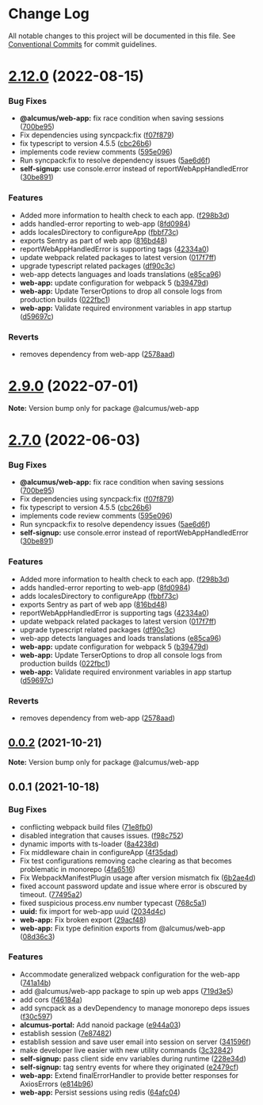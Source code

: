 # Change Log

All notable changes to this project will be documented in this file.
See [Conventional Commits](https://conventionalcommits.org) for commit guidelines.

# [2.12.0](https://github.com/Alcumus/react-apps/compare/@alcumus/web-app@0.0.2...@alcumus/web-app@2.12.0) (2022-08-15)


### Bug Fixes

* **@alcumus/web-app:** fix race condition when saving sessions ([700be95](https://github.com/Alcumus/react-apps/commit/700be95d1144289c9f16a476fb7cec3e3965a4c6))
* Fix dependencies using syncpack:fix ([f07f879](https://github.com/Alcumus/react-apps/commit/f07f879fa0ab211cc42f7a30205291966e49d26d))
* fix typescript to version 4.5.5 ([cbc26b6](https://github.com/Alcumus/react-apps/commit/cbc26b666b8f0a1fe30611abede22e7c26e9f8ab))
* implements code review comments ([595e096](https://github.com/Alcumus/react-apps/commit/595e0965b4e1b548d88da47473baa6e5202f76d6))
* Run syncpack:fix to resolve dependency issues ([5ae6d6f](https://github.com/Alcumus/react-apps/commit/5ae6d6f89117c3b4ab52378eb9879f142a618147))
* **self-signup:** use console.error instead of reportWebAppHandledError ([30be891](https://github.com/Alcumus/react-apps/commit/30be8918e13f0fc05c4b6206bbefee18dc209ab9))


### Features

* Added more information to health check to each app. ([f298b3d](https://github.com/Alcumus/react-apps/commit/f298b3d34f7b94f26f029f31fa6edd712eb7e218))
* adds handled-error reporting to web-app ([8fd0984](https://github.com/Alcumus/react-apps/commit/8fd098451d6d319e7f1b756061643eeec26af4d0))
* adds localesDirectory to configureApp ([fbbf73c](https://github.com/Alcumus/react-apps/commit/fbbf73cb5be7f2c7cce120343984acef4f430155))
* exports Sentry as part of web app ([816bd48](https://github.com/Alcumus/react-apps/commit/816bd483814a0ea91dc03f0e9529b2e1ef08e03f))
* reportWebAppHandledError is supporting tags ([42334a0](https://github.com/Alcumus/react-apps/commit/42334a08569db689c058350cf48bbb4f4e193745))
* update webpack related packages to latest version ([017f7ff](https://github.com/Alcumus/react-apps/commit/017f7ff9980f26861cdc193f4c3fab2c3547b143))
* upgrade typescript related packages ([df90c3c](https://github.com/Alcumus/react-apps/commit/df90c3cbb789e1bda6592ae2d0528e36513699f6))
* web-app detects languages and loads translations ([e85ca96](https://github.com/Alcumus/react-apps/commit/e85ca96d189721a51a795b978fe2eb87d928f4b8))
* **web-app:** update configuration for webpack 5 ([b39479d](https://github.com/Alcumus/react-apps/commit/b39479d0e2a6558ffd380f3d6e037b3e3fe4a177))
* **web-app:** Update TerserOptions to drop all console logs from production builds ([022fbc1](https://github.com/Alcumus/react-apps/commit/022fbc1ba8cfb2aa6a467c81b531e52329ec5bad))
* **web-app:** Validate required environment variables in app startup ([d59697c](https://github.com/Alcumus/react-apps/commit/d59697ceeea4419435a7d1d0407ddac96c286eb6))


### Reverts

* removes dependency from web-app ([2578aad](https://github.com/Alcumus/react-apps/commit/2578aadd697bfbdceee1c7c4f9f14e55fb97c66b))





# [2.9.0](https://github.com/Alcumus/react-apps/compare/@alcumus/web-app@2.7.0...@alcumus/web-app@2.9.0) (2022-07-01)

**Note:** Version bump only for package @alcumus/web-app





# [2.7.0](https://github.com/Alcumus/react-apps/compare/@alcumus/web-app@0.0.2...@alcumus/web-app@2.7.0) (2022-06-03)


### Bug Fixes

* **@alcumus/web-app:** fix race condition when saving sessions ([700be95](https://github.com/Alcumus/react-apps/commit/700be95d1144289c9f16a476fb7cec3e3965a4c6))
* Fix dependencies using syncpack:fix ([f07f879](https://github.com/Alcumus/react-apps/commit/f07f879fa0ab211cc42f7a30205291966e49d26d))
* fix typescript to version 4.5.5 ([cbc26b6](https://github.com/Alcumus/react-apps/commit/cbc26b666b8f0a1fe30611abede22e7c26e9f8ab))
* implements code review comments ([595e096](https://github.com/Alcumus/react-apps/commit/595e0965b4e1b548d88da47473baa6e5202f76d6))
* Run syncpack:fix to resolve dependency issues ([5ae6d6f](https://github.com/Alcumus/react-apps/commit/5ae6d6f89117c3b4ab52378eb9879f142a618147))
* **self-signup:** use console.error instead of reportWebAppHandledError ([30be891](https://github.com/Alcumus/react-apps/commit/30be8918e13f0fc05c4b6206bbefee18dc209ab9))


### Features

* Added more information to health check to each app. ([f298b3d](https://github.com/Alcumus/react-apps/commit/f298b3d34f7b94f26f029f31fa6edd712eb7e218))
* adds handled-error reporting to web-app ([8fd0984](https://github.com/Alcumus/react-apps/commit/8fd098451d6d319e7f1b756061643eeec26af4d0))
* adds localesDirectory to configureApp ([fbbf73c](https://github.com/Alcumus/react-apps/commit/fbbf73cb5be7f2c7cce120343984acef4f430155))
* exports Sentry as part of web app ([816bd48](https://github.com/Alcumus/react-apps/commit/816bd483814a0ea91dc03f0e9529b2e1ef08e03f))
* reportWebAppHandledError is supporting tags ([42334a0](https://github.com/Alcumus/react-apps/commit/42334a08569db689c058350cf48bbb4f4e193745))
* update webpack related packages to latest version ([017f7ff](https://github.com/Alcumus/react-apps/commit/017f7ff9980f26861cdc193f4c3fab2c3547b143))
* upgrade typescript related packages ([df90c3c](https://github.com/Alcumus/react-apps/commit/df90c3cbb789e1bda6592ae2d0528e36513699f6))
* web-app detects languages and loads translations ([e85ca96](https://github.com/Alcumus/react-apps/commit/e85ca96d189721a51a795b978fe2eb87d928f4b8))
* **web-app:** update configuration for webpack 5 ([b39479d](https://github.com/Alcumus/react-apps/commit/b39479d0e2a6558ffd380f3d6e037b3e3fe4a177))
* **web-app:** Update TerserOptions to drop all console logs from production builds ([022fbc1](https://github.com/Alcumus/react-apps/commit/022fbc1ba8cfb2aa6a467c81b531e52329ec5bad))
* **web-app:** Validate required environment variables in app startup ([d59697c](https://github.com/Alcumus/react-apps/commit/d59697ceeea4419435a7d1d0407ddac96c286eb6))


### Reverts

* removes dependency from web-app ([2578aad](https://github.com/Alcumus/react-apps/commit/2578aadd697bfbdceee1c7c4f9f14e55fb97c66b))





## [0.0.2](https://github.com/Alcumus/react-apps/compare/@alcumus/web-app@0.0.1...@alcumus/web-app@0.0.2) (2021-10-21)

**Note:** Version bump only for package @alcumus/web-app





## 0.0.1 (2021-10-18)


### Bug Fixes

* conflicting webpack build files ([71e8fb0](https://github.com/Alcumus/react-apps/commit/71e8fb0abc5a229a5ec1c721a9d066105a720e83))
* disabled integration that causes issues. ([f98c752](https://github.com/Alcumus/react-apps/commit/f98c7520612942cbf65288d1a7e61a0d013b14f2))
* dynamic imports with ts-loader ([8a4238d](https://github.com/Alcumus/react-apps/commit/8a4238d13b75a1b1e823bf2caed981612dd2a2d4))
* Fix middleware chain in configureApp ([4f35dad](https://github.com/Alcumus/react-apps/commit/4f35dad3e4f2ca2948bd7ada81716e33ebac46da))
* Fix test configurations removing cache clearing as that becomes problematic in monorepo ([4fa6516](https://github.com/Alcumus/react-apps/commit/4fa65168c59008bef0fc6325a01ade6c0288eb71))
* Fix WebpackManifestPlugin usage after version mismatch fix ([6b2ae4d](https://github.com/Alcumus/react-apps/commit/6b2ae4d989e750b0013617bb6f79d36215d336df))
* fixed account password update and issue where error is obscured by timeout. ([77495a2](https://github.com/Alcumus/react-apps/commit/77495a224406b2f3e59644e3212925548130804a))
* fixed suspicious process.env number typecast ([768c5a1](https://github.com/Alcumus/react-apps/commit/768c5a1f24277f76e1841ce7d9b7f863e7e77702))
* **uuid:** fix import for web-app uuid ([2034d4c](https://github.com/Alcumus/react-apps/commit/2034d4ca767cf3600c41fa436c617187a42cb10d))
* **web-app:** Fix broken export ([29acf48](https://github.com/Alcumus/react-apps/commit/29acf4889e1a9d8d90a90285ff7f688e818ccbdb))
* **web-app:** Fix type definition exports from @alcumus/web-app ([08d36c3](https://github.com/Alcumus/react-apps/commit/08d36c3ba85d51bde8ac2fd88b01e6ee7f748598))


### Features

* Accommodate generalized webpack configuration for the web-app ([741a14b](https://github.com/Alcumus/react-apps/commit/741a14b3e2bb4fa2057d0d5185ccde869ed4bff8))
* add @alcumus/web-app package to spin up web apps ([719d3e5](https://github.com/Alcumus/react-apps/commit/719d3e59c5ac2eedfb67ec72d888a0a76b45abea))
* add cors ([f46184a](https://github.com/Alcumus/react-apps/commit/f46184af5a40e516f90ee6f80e78c63bd67ec595))
* add syncpack as a devDependency to manage monorepo deps issues ([f30c597](https://github.com/Alcumus/react-apps/commit/f30c597a0b37da81977fdbaa3adb5241a084dbe0))
* **alcumus-portal:** Add nanoid package ([e944a03](https://github.com/Alcumus/react-apps/commit/e944a030257e69c852d3746cb417ef351ff0c151))
* establish session ([7e87482](https://github.com/Alcumus/react-apps/commit/7e87482f1b25874f25762bcb348a00a17bfd6c41))
* establish session and save user email into session on server ([341596f](https://github.com/Alcumus/react-apps/commit/341596f4532005d0a10e8226fd4fa1081e708a18))
* make developer live easier with new utility commands ([3c32842](https://github.com/Alcumus/react-apps/commit/3c32842b9ebb39bb212158df75103968017fd3b0))
* **self-signup:** pass client side env variables during runtime ([228e34d](https://github.com/Alcumus/react-apps/commit/228e34d5bd0da91abdee842a386e83af6a95dc7f))
* **self-signup:** tag sentry events for where they originated ([e2479cf](https://github.com/Alcumus/react-apps/commit/e2479cf0892f3a9f9b82c10f1faf4b08bd46940b))
* **web-app:** Extend finalErrorHandler to provide better responses for AxiosErrors ([e814b96](https://github.com/Alcumus/react-apps/commit/e814b96751678a547867858d11ad7aa5af1760b6))
* **web-app:** Persist sessions using redis ([64afc04](https://github.com/Alcumus/react-apps/commit/64afc04d9f74347ff3631ed8aa563c7ae60ed479))
